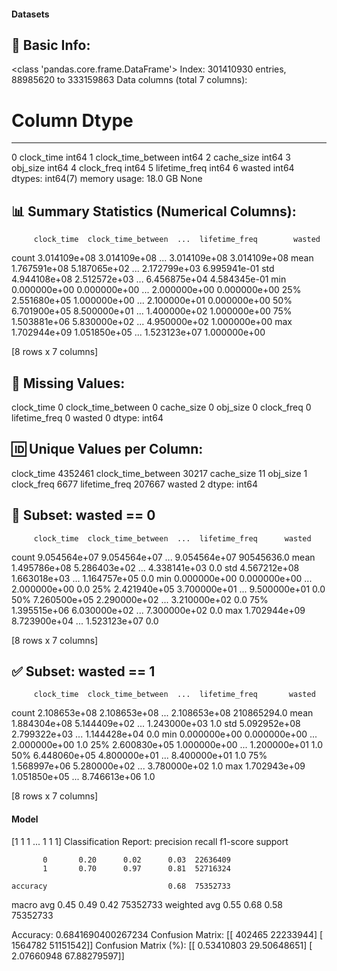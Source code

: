#### Datasets

🧾 Basic Info:
------------------------------------------------------------
<class 'pandas.core.frame.DataFrame'>
Index: 301410930 entries, 88985620 to 333159863
Data columns (total 7 columns):
 #   Column              Dtype
---  ------              -----
 0   clock_time          int64
 1   clock_time_between  int64
 2   cache_size          int64
 3   obj_size            int64
 4   clock_freq          int64
 5   lifetime_freq       int64
 6   wasted              int64
dtypes: int64(7)
memory usage: 18.0 GB
None

📊 Summary Statistics (Numerical Columns):
------------------------------------------------------------
         clock_time  clock_time_between  ...  lifetime_freq        wasted
count  3.014109e+08        3.014109e+08  ...   3.014109e+08  3.014109e+08
mean   1.767591e+08        5.187065e+02  ...   2.172799e+03  6.995941e-01
std    4.944108e+08        2.512572e+03  ...   6.456875e+04  4.584345e-01
min    0.000000e+00        0.000000e+00  ...   2.000000e+00  0.000000e+00
25%    2.551680e+05        1.000000e+00  ...   2.100000e+01  0.000000e+00
50%    6.701900e+05        8.500000e+01  ...   1.400000e+02  1.000000e+00
75%    1.503881e+06        5.830000e+02  ...   4.950000e+02  1.000000e+00
max    1.702944e+09        1.051850e+05  ...   1.523123e+07  1.000000e+00

[8 rows x 7 columns]

📌 Missing Values:
------------------------------------------------------------
clock_time            0
clock_time_between    0
cache_size            0
obj_size              0
clock_freq            0
lifetime_freq         0
wasted                0
dtype: int64

🆔 Unique Values per Column:
------------------------------------------------------------
clock_time            4352461
clock_time_between      30217
cache_size                 11
obj_size                    1
clock_freq               6677
lifetime_freq          207667
wasted                      2
dtype: int64

🚫 Subset: wasted == 0
------------------------------------------------------------
         clock_time  clock_time_between  ...  lifetime_freq      wasted
count  9.054564e+07        9.054564e+07  ...   9.054564e+07  90545636.0
mean   1.495786e+08        5.286403e+02  ...   4.338141e+03         0.0
std    4.567212e+08        1.663018e+03  ...   1.164757e+05         0.0
min    0.000000e+00        0.000000e+00  ...   2.000000e+00         0.0
25%    2.421940e+05        3.700000e+01  ...   9.500000e+01         0.0
50%    7.260500e+05        2.290000e+02  ...   3.210000e+02         0.0
75%    1.395515e+06        6.030000e+02  ...   7.300000e+02         0.0
max    1.702944e+09        8.723900e+04  ...   1.523123e+07         0.0

[8 rows x 7 columns]

✅ Subset: wasted == 1
------------------------------------------------------------
         clock_time  clock_time_between  ...  lifetime_freq       wasted
count  2.108653e+08        2.108653e+08  ...   2.108653e+08  210865294.0
mean   1.884304e+08        5.144409e+02  ...   1.243000e+03          1.0
std    5.092952e+08        2.799322e+03  ...   1.144428e+04          0.0
min    0.000000e+00        0.000000e+00  ...   2.000000e+00          1.0
25%    2.600830e+05        1.000000e+00  ...   1.200000e+01          1.0
50%    6.448060e+05        4.800000e+01  ...   8.400000e+01          1.0
75%    1.568997e+06        5.280000e+02  ...   3.780000e+02          1.0
max    1.702943e+09        1.051850e+05  ...   8.746613e+06          1.0

[8 rows x 7 columns]
#### Model
[1 1 1 ... 1 1 1]
Classification Report:
              precision    recall  f1-score   support

           0       0.20      0.02      0.03  22636409
           1       0.70      0.97      0.81  52716324

    accuracy                           0.68  75352733
   macro avg       0.45      0.49      0.42  75352733
weighted avg       0.55      0.68      0.58  75352733

Accuracy: 0.6841690400267234
Confusion Matrix:
[[  402465 22233944]
 [ 1564782 51151542]]
Confusion Matrix (%):
[[ 0.53410803 29.50648651]
 [ 2.07660948 67.88279597]]
